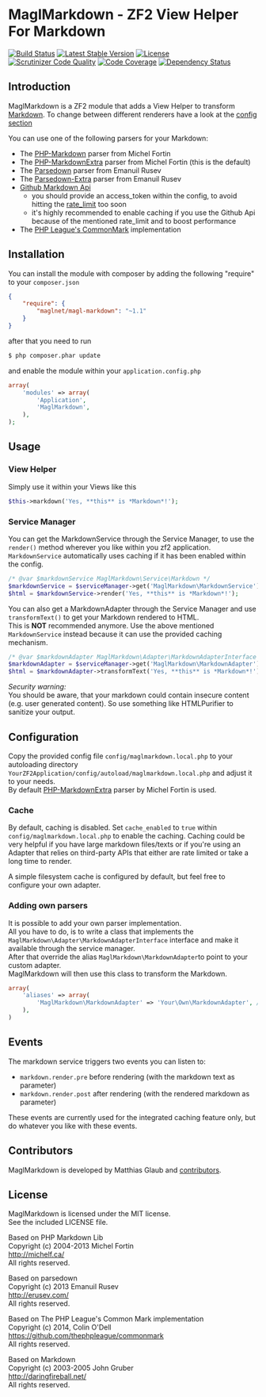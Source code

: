 # MaglMarkdown - ZF2 View Helper For Markdown

[![Build Status](https://travis-ci.org/maglnet/MaglMarkdown.svg?branch=master)](https://travis-ci.org/maglnet/MaglMarkdown)
[![Latest Stable Version](https://img.shields.io/packagist/v/maglnet/magl-markdown.svg)](https://packagist.org/packages/maglnet/magl-markdown)
[![License](https://img.shields.io/packagist/l/maglnet/magl-markdown.svg)](https://packagist.org/packages/maglnet/magl-markdown)
[![Scrutinizer Code Quality](https://img.shields.io/scrutinizer/g/maglnet/MaglMarkdown.svg)](https://scrutinizer-ci.com/g/maglnet/MaglMarkdown/?branch=master)
[![Code Coverage](https://img.shields.io/scrutinizer/coverage/g/maglnet/MaglMarkdown.svg)](https://scrutinizer-ci.com/g/maglnet/MaglMarkdown/?branch=master)
[![Dependency Status](https://www.versioneye.com/user/projects/53106961ec13758b7e0000c0/badge.svg)](https://www.versioneye.com/user/projects/53106961ec13758b7e0000c0)

## Introduction

MaglMarkdown is a ZF2 module that adds a View Helper to transform [Markdown](http://daringfireball.net/projects/markdown/).
To change between different renderers have a look at the [config section](#configuration)

You can use one of the following parsers for your Markdown:  
* The [PHP-Markdown](http://michelf.com/projects/php-markdown/) parser from Michel Fortin
* The [PHP-MarkdownExtra](http://michelf.ca/projects/php-markdown/extra/) parser from Michel Fortin (this is the default)
* The [Parsedown](http://parsedown.org/) parser from Emanuil Rusev
* The [Parsedown-Extra](http://parsedown.org/) parser from Emanuil Rusev
* [Github Markdown Api](https://guides.github.com/features/mastering-markdown/)
  * you should provide an access_token within the config, to avoid hitting the [rate_limit](https://developer.github.com/v3/rate_limit/) too soon
  * it's highly recommended to enable caching if you use the Github Api because of the mentioned rate_limit and to boost performance
* The [PHP League's CommonMark](https://github.com/thephpleague/commonmark) implementation

## Installation

You can install the module with composer by adding the following "require" to your `composer.json`

```json
{
	"require": {
		"maglnet/magl-markdown": "~1.1"
	}
}
```

after that you need to run
```bash
$ php composer.phar update
```

and enable the module within your `application.config.php`
```php
array(
	'modules' => array(
		'Application',
		'MaglMarkdown',
	),
);
```


## Usage

### View Helper
Simply use it within your Views like this

```php
$this->markdown('Yes, **this** is *Markdown*!');
```

### Service Manager
You can get the MarkdownService through the Service Manager, to use
the `render()` method wherever you like within you zf2 application.
`MarkdownService` automatically uses caching if it has been enabled within the
config.

```php
/* @var $markdownService MaglMarkdown\Service\Markdown */
$markdownService = $serviceManager->get('MaglMarkdown\MarkdownService');
$html = $markdownService->render('Yes, **this** is *Markdown*!');
```

You can also get a MarkdownAdapter through the Service Manager and use
`transformText()` to get your Markdown rendered to HTML.  
This is **NOT** recommended anymore. Use the above mentioned `MarkdownService` instead
because it can use the provided caching mechanism.

```php
/* @var $markdownAdapter MaglMarkdown\Adapter\MarkdownAdapterInterface */
$markdownAdapter = $serviceManager->get('MaglMarkdown\MarkdownAdapter');
$html = $markdownAdapter->transformText('Yes, **this** is *Markdown*!');
```


*Security warning:*  
You should be aware, that your markdown could contain insecure content (e.g. user generated content). 
So use something like HTMLPurifier to sanitize your output.

## Configuration
Copy the provided config file `config/maglmarkdown.local.php` to your
autoloading directory `YourZF2Application/config/autoload/maglmarkdown.local.php` and adjust it to your needs.    
By default [PHP-MarkdownExtra](http://michelf.ca/projects/php-markdown/extra/) parser by Michel Fortin is used.  

### Cache
By default, caching is disabled.
Set `cache_enabled` to `true` within `config/maglmarkdown.local.php` to enable the caching.
Caching could be very helpful if you have large markdown files/texts or if you're using an Adapter
that relies on third-party APIs that either are rate limited or take a long time to render.

A simple filesystem cache is configured by default, but feel free to configure your own adapter.

### Adding own parsers

It is possible to add your own parser implementation.  
All you have to do, is to write a class that implements the `MaglMarkdown\Adapter\MarkdownAdapterInterface` interface
and make it available through the service manager.  
After that override the alias `MaglMarkdown\MarkdownAdapter`to point to your custom adapter.  
MaglMarkdown will then use this class to transform the Markdown.

```php
array(
	'aliases' => array(
		'MaglMarkdown\MarkdownAdapter' => 'Your\Own\MarkdownAdapter', //needs to implement MaglMarkdown\Adapter\MarkdownAdapterInterface
	),
)
```

## Events

The markdown service triggers two events you can listen to:
* `markdown.render.pre` before rendering (with the markdown text as parameter)
* `markdown.render.post` after rendering (with the rendered markdown as parameter)

These events are currently used for the integrated caching feature only,
but do whatever you like with these events.

## Contributors

MaglMarkdown is developed by Matthias Glaub and [contributors](https://github.com/maglnet/MaglMarkdown/graphs/contributors).

## License

MaglMarkdown is licensed under the MIT license.  
See the included LICENSE file.

Based on PHP Markdown Lib  
Copyright (c) 2004-2013 Michel Fortin  
http://michelf.ca/  
All rights reserved.  

Based on parsedown  
Copyright (c) 2013 Emanuil Rusev  
http://erusev.com/  
All rights reserved.  

Based on The PHP League's Common Mark implementation  
Copyright (c) 2014, Colin O'Dell  
https://github.com/thephpleague/commonmark  
All rights reserved.  

Based on Markdown  
Copyright (c) 2003-2005 John Gruber  
http://daringfireball.net/  
All rights reserved.
